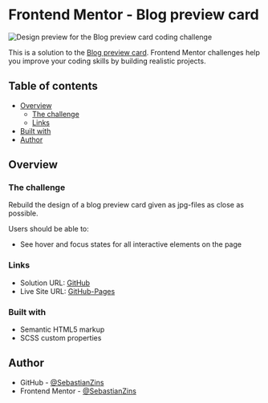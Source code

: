 # Frontend Mentor - Blog preview card

![Design preview for the Blog preview card coding challenge](https://github.com/SebastianZins/Frontend-Mentor/assets/34378623/e764d713-95a9-465b-b8df-f406a98c7e86)

This is a solution to the [Blog preview card](https://www.frontendmentor.io/challenges/blog-preview-card-ckPaj01IcS). Frontend Mentor challenges help you improve your coding skills by building realistic projects. 

## Table of contents

- [Overview](#overview)
  - [The challenge](#the-challenge)
  - [Links](#links)
- [Built with](#built-with)
- [Author](#author)

## Overview

### The challenge

Rebuild the design of a blog preview card given as jpg-files as close as possible.

Users should be able to:

- See hover and focus states for all interactive elements on the page

### Links

- Solution URL: [GitHub](https://github.com/SebastianZins/Frontend-Mentor---Blog-preview-card)
- Live Site URL: [GitHub-Pages](https://sebastianzins.github.io/Frontend-Mentor---Blog-preview-card/)

### Built with

- Semantic HTML5 markup
- SCSS custom properties

## Author
- GitHub - [@SebastianZins](https://github.com/SebastianZins)
- Frontend Mentor - [@SebastianZins](https://www.frontendmentor.io/profile/SebastianZins)

